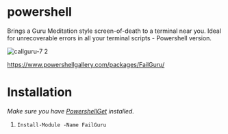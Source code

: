 # powershell

Brings a Guru Meditation style screen-of-death to a terminal near you. Ideal for unrecoverable errors in all your terminal scripts - Powershell version.

![callguru-7 2](https://user-images.githubusercontent.com/2105432/183776294-e3505a61-3f2c-4522-8c94-d1588bda166a.gif)

https://www.powershellgallery.com/packages/FailGuru/

# Installation
_Make sure you have [PowershellGet](https://docs.microsoft.com/en-us/powershell/scripting/gallery/installing-psget) installed._  
1. `Install-Module -Name FailGuru`
